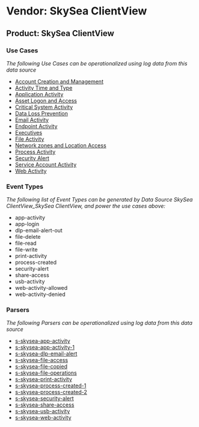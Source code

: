 Vendor: SkySea ClientView
=========================
Product: SkySea ClientView
--------------------------

### Use Cases

_The following Use Cases can be operationalized using log data from this data source_

* [Account Creation and Management](../UseCases/usecase_account_creation_and_management.md)
* [Activity Time  and Type](../UseCases/usecase_activity_time__and_type.md)
* [Application Activity](../UseCases/usecase_application_activity.md)
* [Asset Logon and Access](../UseCases/usecase_asset_logon_and_access.md)
* [Critical System Activity](../UseCases/usecase_critical_system_activity.md)
* [Data Loss Prevention](../UseCases/usecase_data_loss_prevention.md)
* [Email Activity](../UseCases/usecase_email_activity.md)
* [Endpoint Activity](../UseCases/usecase_endpoint_activity.md)
* [Executives](../UseCases/usecase_executives.md)
* [File Activity](../UseCases/usecase_file_activity.md)
* [Network zones and Location Access](../UseCases/usecase_network_zones_and_location_access.md)
* [Process Activity](../UseCases/usecase_process_activity.md)
* [Security Alert](../UseCases/usecase_security_alert.md)
* [Service Account Activity](../UseCases/usecase_service_account_activity.md)
* [Web Activity](../UseCases/usecase_web_activity.md)


### Event Types

_The following list of Event Types can be generated by Data Source SkySea ClientView_SkySea ClientView, and power the use cases above:_

- app-activity
- app-login
- dlp-email-alert-out
- file-delete
- file-read
- file-write
- print-activity
- process-created
- security-alert
- share-access
- usb-activity
- web-activity-allowed
- web-activity-denied


### Parsers

_The following Parsers can be operationalized using log data from this data source_

* [s-skysea-app-activity](../Parsers/parserContent_s-skysea-app-activity.md)
* [s-skysea-app-activity-1](../Parsers/parserContent_s-skysea-app-activity-1.md)
* [s-skysea-dlp-email-alert](../Parsers/parserContent_s-skysea-dlp-email-alert.md)
* [s-skysea-file-access](../Parsers/parserContent_s-skysea-file-access.md)
* [s-skysea-file-copied](../Parsers/parserContent_s-skysea-file-copied.md)
* [s-skysea-file-operations](../Parsers/parserContent_s-skysea-file-operations.md)
* [s-skysea-print-activity](../Parsers/parserContent_s-skysea-print-activity.md)
* [s-skysea-process-created-1](../Parsers/parserContent_s-skysea-process-created-1.md)
* [s-skysea-process-created-2](../Parsers/parserContent_s-skysea-process-created-2.md)
* [s-skysea-security-alert](../Parsers/parserContent_s-skysea-security-alert.md)
* [s-skysea-share-access](../Parsers/parserContent_s-skysea-share-access.md)
* [s-skysea-usb-activity](../Parsers/parserContent_s-skysea-usb-activity.md)
* [s-skysea-web-activity](../Parsers/parserContent_s-skysea-web-activity.md)
